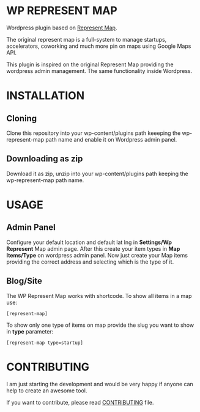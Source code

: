 WP REPRESENT MAP
================

Wordpress plugin based on [Represent Map][1].

The original represent map is a full-system to manage startups, accelerators, coworking and much more pin on maps using Google Maps API.

This plugin is inspired on the original Represent Map providing 
the wordpress admin management. The same functionality inside Wordpress.


INSTALLATION
==========

Cloning
------
 Clone this repository into your wp-content/plugins path keeeping the wp-represent-map path name and enable it on Wordpress admin panel.
 
Downloading as zip
-----------------

Download it as zip, unzip into your wp-content/plugins path keeping the wp-represent-map path name.

USAGE
======

Admin Panel
----------
Configure your default location and default lat lng in **Settings/Wp Represent** Map admin page. After this create your item types in **Map Items/Type** on wordpress admin panel. Now just create your Map items providing the correct address and selecting which is the type of it.

Blog/Site
---------

The WP Represent Map works with shortcode. To show all items in a map use:

    [represent-map]
    
    
To show only one type of items on map provide the slug you want to show in **type** parameter:

    [represent-map type=startup]
    

CONTRIBUTING
=============

I am just starting the development and would be very happy if anyone 
can help to create an awesome tool.

If you want to contribute, please read [CONTRIBUTING][2] file.


  [1]: https://github.com/abenzer/represent-map
  [2]: https://github.com/andrebian/wp-represent-map/blob/master/CONTRIBUTING.md